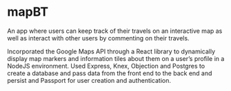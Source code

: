 # mapBT

An app where users can keep track of their travels on an interactive map as well as interact with other users by commenting on their travels.

Incorporated the Google Maps API through a React library to dynamically display map markers and information tiles about them on a user’s profile in a NodeJS environment. Used Express, Knex, Objection and Postgres to create a database and pass data from the front end to the back end and persist and Passport for user creation and authentication. 
